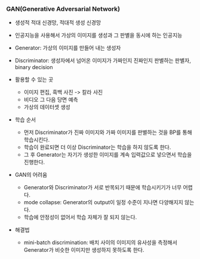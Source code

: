 ### GAN(Generative Adversarial Network)

- 생성적 적대 신경망, 적대적 생성 신경망
- 인공지능을 사용해서 가상의 이미지를 생성과 그 판별을 동시에 하는 인공지능
- Generator: 가상의 이미지를 만들어 내는 생성자
- Discriminator: 생성자에서 넘어온 이미지가 가짜인지 진짜인지 판별하는 판별자, binary decision
- 활용할 수 있는 곳

  - 이미지 편집, 흑백 사진 -> 칼라 사진
  - 비디오 그 다음 당면 예측
  - 가상의 데이터셋 생성

- 학습 순서

  - 먼저 Discriminator가 진짜 이미지와 가짜 이미지를 판별하는 것을 BP를 통해 학습시킨다.
  - 학습이 완료되면 더 이상 Discriminator는 학습을 하지 않도록 한다.
  - 그 후 Generator는 자기가 생성한 이미지를 계속 입력값으로 넣으면서 학습을 진행한다.

- GAN의 어려움

  - Generator와 Discriminator가 서로 반목되기 때문에 학습시키기가 너무 어렵다.
  - mode collapse: Generator의 output이 일정 수준이 지나면 다양해지지 않는다.
  - 학습에 안정성이 없어서 학습 자체가 잘 되지 않는다.

- 해결법
  - mini-batch discrimination: 배치 사이의 이미지의 유사성을 측정해서 Generator가 비슷한 이미지만 생성하지 못하도록 한다.

